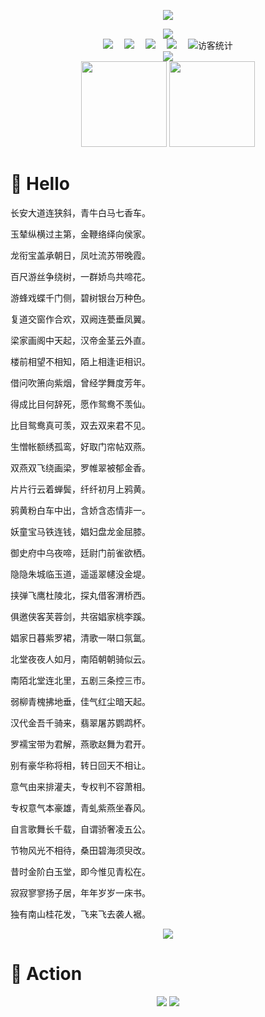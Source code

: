 <!--### Hi there 👋-->

<!--
**mcc1095319343/mcc1095319343** is a ✨ _special_ ✨ repository because its `README.md` (this file) appears on your GitHub profile.

Here are some ideas to get you started:

- 🔭 I’m currently working on ...
- 🌱 I’m currently learning ...
- 👯 I’m looking to collaborate on ...
- 🤔 I’m looking for help with ...
- 💬 Ask me about ...
- 📫 How to reach me: ...
- 😄 Pronouns: ...
- ⚡ Fun fact: ...
-->

<!--闪电五连鞭-->
<p align="center">
  <img src="https://readme-typing-svg.herokuapp.com/?lines=闪+电+五+连+鞭;蹭+到+我+右+眼;马+老+师+发+生+甚+么+事+了&font=Fira%20Code&center=true&width=380&height=50">
</p>

<!--图片-->
<div align="center" ><img order-radius="100px" src="https://cdn.jsdelivr.net/gh/mcc1095319343/mcc1095319343/image/flower.gif"/></div>

<div align="center">
  <a href="https://space.bilibili.com/35106877/"><img src="https://img.shields.io/badge/bilibili-B%E7%AB%99-ff69b4"></a>&emsp;
  <a href="https://blog.csdn.net/qq_39299582?type=blog/"><img src="https://img.shields.io/badge/CSDN-%E5%8D%9A%E5%AE%A2-ff4500"></a>&emsp;
  <a href="https://www.youtube.com/channel/UC2fK8EgtvG1_c3Nb0u9fhIg"><img src="https://img.shields.io/badge/youtube-%E6%B2%B9%E7%AE%A1-c32136"></a>&emsp;
  <a href="https://www.zhihu.com/people/xiao-xiao-you-ma-49/"><img src="https://img.shields.io/badge/zhihu-%E7%9F%A5%E4%B9%8E-blue"></a>&emsp;
  <img src="https://visitor-badge.glitch.me/badge?page_id=mcc1095319343&right_color=Orchid" alt="访客统计" /></div>


<!--贪吃蛇-->
<div align="center"><img src="https://cdn.jsdelivr.net/gh/mcc1095319343/mcc1095319343/contribution-snake/github-contribution-grid-snake.svg" /></div>



<!--数据和语言统计-->
<div align="center">
  <img height="137px" src="https://github-readme-stats.vercel.app/api?username=mcc1095319343&hide_title=true&hide_border=true&show_icons=trueline_height=21&text_color=000&icon_color=000&bg_color=0,ea6161,ffc64d,fffc4d,52fa5a&theme=graywhite" />
  <img height="137px" src="https://github-readme-stats.vercel.app/api/top-langs/?username=mcc1095319343&hide_title=true&hide_border=true&layout=compact&langs_count=6&text_color=000&icon_color=fff&bg_color=0,52fa5a,4dfcff,c64dff&theme=graywhite" />
</div>

# 👴 Hello
长安大道连狭斜，青牛白马七香车。

玉辇纵横过主第，金鞭络绎向侯家。

龙衔宝盖承朝日，凤吐流苏带晚霞。

百尺游丝争绕树，一群娇鸟共啼花。

游蜂戏蝶千门侧，碧树银台万种色。

复道交窗作合欢，双阙连甍垂凤翼。

梁家画阁中天起，汉帝金茎云外直。

楼前相望不相知，陌上相逢讵相识。

借问吹箫向紫烟，曾经学舞度芳年。

得成比目何辞死，愿作鸳鸯不羡仙。

比目鸳鸯真可羡，双去双来君不见。

生憎帐额绣孤鸾，好取门帘帖双燕。

双燕双飞绕画梁，罗帷翠被郁金香。

片片行云着蝉鬓，纤纤初月上鸦黄。

鸦黄粉白车中出，含娇含态情非一。

妖童宝马铁连钱，娼妇盘龙金屈膝。

御史府中乌夜啼，廷尉门前雀欲栖。

隐隐朱城临玉道，遥遥翠幰没金堤。

挟弹飞鹰杜陵北，探丸借客渭桥西。

俱邀侠客芙蓉剑，共宿娼家桃李蹊。

娼家日暮紫罗裙，清歌一啭口氛氲。

北堂夜夜人如月，南陌朝朝骑似云。

南陌北堂连北里，五剧三条控三市。

弱柳青槐拂地垂，佳气红尘暗天起。

汉代金吾千骑来，翡翠屠苏鹦鹉杯。

罗襦宝带为君解，燕歌赵舞为君开。

别有豪华称将相，转日回天不相让。

意气由来排灌夫，专权判不容萧相。

专权意气本豪雄，青虬紫燕坐春风。

自言歌舞长千载，自谓骄奢凌五公。

节物风光不相待，桑田碧海须臾改。

昔时金阶白玉堂，即今惟见青松在。

寂寂寥寥扬子居，年年岁岁一床书。

独有南山桂花发，飞来飞去袭人裾。


<div align="center"><img src="https://quotes-github-readme.vercel.app/api?type=horizontal&theme=dark"></div>


# 🤺 Action

<!--我自己的项目-->
<div align="center">
<a href="https://github.com/mcc1095319343/SUNet-Ver2-Gray-Link2Matlab">
  <img src="https://github-readme-stats.vercel.app/api/pin/?username=mcc1095319343&repo=SUNet-Ver2-Gray-Link2Matlab&theme=dark&bg_color=0d1117&hide_border=true" /></a>
<a href="https://github.com/mcc1095319343/MetricAnalysis">
  <img src="https://github-readme-stats.vercel.app/api/pin/?username=mcc1095319343&repo=MetricAnalysis&theme=dark&bg_color=0d1117&hide_border=true" /></a>
</div>



